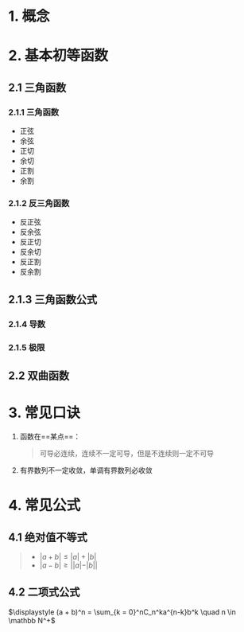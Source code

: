 # 1. 概念

# 2. 基本初等函数

## 2.1 三角函数

### 2.1.1 三角函数

- 正弦
- 余弦
- 正切
- 余切
- 正割
- 余割

### 2.1.2 反三角函数

- 反正弦
- 反余弦
- 反正切
- 反余切
- 反正割
- 反余割

## 2.1.3 三角函数公式

### 2.1.4 导数

### 2.1.5 极限

## 2.2 双曲函数



# 3. 常见口诀

1. 函数在==某点==：

    > 可导必连续，连续不一定可导，但是不连续则一定不可导
    
2. 有界数列不一定收敛，单调有界数列必收敛

# 4. 常见公式

## 4.1 绝对值不等式

> - $|a + b| \le |a| + |b|$
> - $|a-b| \ge ||a| - |b||$

## 4.2 二项式公式

$\displaystyle (a + b)^n = \sum_{k = 0}^nC_n^ka^{n-k}b^k \quad n \in \mathbb N^+$
